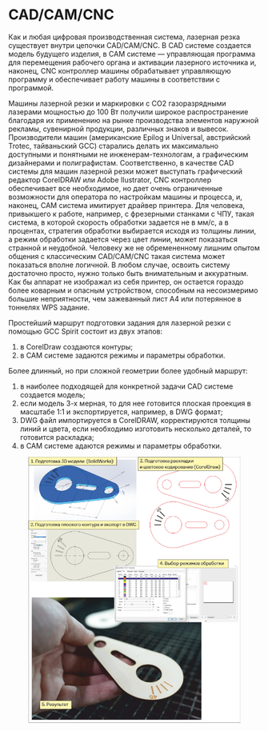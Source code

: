 # CAD/CAM/CNC

Как и любая цифровая производственная система, лазерная резка существует внутри цепочки CAD/CAM/CNC. В CAD системе создается модель будущего изделия, в CAM системе — управляющая программа для перемещения рабочего органа и активации лазерного источника и, наконец, CNC контроллер машины обрабатывает управляющую программу и обеспечивает работу машины в соответствии с программой.&#x20;

Машины лазерной резки и маркировки с CO2 газоразрядными лазерами мощностью до 100 Вт получили широкое распространение благодаря их применению на рынке производства элементов наружной рекламы, сувенирной продукции, различных знаков и вывесок. Производители машин (американские Epilog и Universal, австрийский Trotec, тайваньский GCC) старались делать их максимально доступными и понятными не инженерам-технологам, а графическим дизайнерами и полиграфистам. Соответственно, в качестве CAD системы для машин лазерной резки может выступать графический редактор CorelDRAW или Adobe Ilustrator, CNC контроллер обеспечивает все необходимое, но дает очень ограниченные возможности для оператора по настройкам машины и процесса, и, наконец, CAM система имитирует драйвер принтера.  Для человека, привыкшего к работе, например, с фрезерными станками с ЧПУ, такая система, в которой скорость обработки задается не в мм/с, а в процентах, стратегия обработки выбирается исходя из толщины линии, а режим обработки задается через цвет линии, может показаться странной и неудобной. Человеку же не обремененному лишним опытом общения с классическим CAD/CAM/CNC такая система может показаться вполне логичной. В любом случае, освоить систему достаточно просто, нужно только быть внимательным и аккуратным. Как бы аппарат не изображал из себя принтер, он остается гораздо более коварным и опасным устройством, способным на несоизмеримо большие неприятности, чем зажеванный лист А4 или потерянное в тоннелях WPS задание.&#x20;

Простейший маршрут подготовки задания для лазерной резки с помощью GCC Spirit состоит из двух этапов:&#x20;

1. в CorelDraw создаются контуры;
2. в CAM системе задаются режимы и параметры обработки.

Более длинный, но при сложной геометрии более удобный маршрут:

1. в наиболее подходящей для конкретной задачи CAD системе создается модель;
2. если модель 3-х мерная, то для нее готовится плоская проекция в масштабе 1:1 и экспортируется, например, в DWG формат;
3. DWG файл импортируется в CorelDRAW, корректируются толщины линий и цвета, если необходимо изготовить несколько деталей, то готовится раскладка;
4. в CAM системе адаются режимы и параметры обработки.



<figure><img src="../.gitbook/assets/workflow.png" alt=""><figcaption></figcaption></figure>

&#x20;   &#x20;

